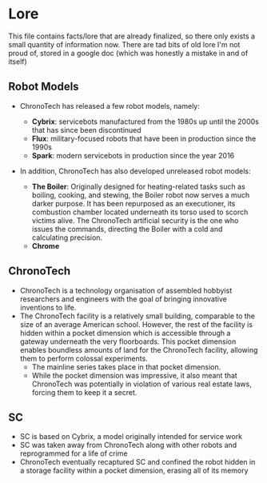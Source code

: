 # Lore

This file contains facts/lore that are already finalized, so there only exists
a small quantity of information now. There are tad bits of old lore I'm not
proud of, stored in a google doc (which was honestly a mistake in and of
itself) 

## Robot Models

- ChronoTech has released a few robot models, namely:
    - **Cybrix**: servicebots manufactured from the 1980s up until the 2000s
      that has since been discontinued
    - **Flux**: military-focused robots that have been in production since the
      1990s
    - **Spark**: modern servicebots in production since the year 2016

- In addition, ChronoTech has also developed unreleased robot models:
    - **The Boiler**: Originally designed for heating-related tasks such as
      boiling, cooking, and stewing, the Boiler robot now serves a much darker
      purpose. It has been repurposed as an executioner, its combustion chamber
      located underneath its torso used to scorch victims alive. The ChronoTech
      artificial security is the one who issues the commands, directing the
      Boiler with a cold and calculating precision.
    - **Chrome**

## ChronoTech

- ChronoTech is a technology organisation of assembled hobbyist researchers and
  engineers with the goal of bringing innovative inventions to life.
- The ChronoTech facility is a relatively small building, comparable to the
  size of an average American school. However, the rest of the facility is
  hidden within a pocket dimension which is accessible through a gateway
  underneath the very floorboards. This pocket dimension enables boundless
  amounts of land for the ChronoTech facility, allowing them to perform
  colossal experiments.
    - The mainline series takes place in that pocket dimension.
    - While the pocket dimension was impressive, it also meant that ChronoTech
      was potentially in violation of various real estate laws, forcing them to
      keep it a secret.
<!-- needs revision -->
<!-- - ChronoTech has developed a time-travelling portal in line with their original -->
<!--   goals of creating time-related technology. -->
<!--     - They initiated a demonstration of the portal for the President, who -->
<!--       brought his bodyguards along with him. -->
<!--     - During the demonstration, the portal was functioning as normal, opening a -->
<!--       gateway to a point in time inputted by the controlling researcher. -->
<!--     - However, halfway into the demonstration, the researcher attempted to -->
<!--       input a point of time far into the future. -->
<!-- /needs revision -->

## SC

- SC is based on Cybrix, a model originally intended for service work
- SC was taken away from ChronoTech along with other robots and reprogrammed
  for a life of crime
- ChronoTech eventually recaptured SC and confined the robot hidden in a
  storage facility within a pocket dimension, erasing all of its memory

